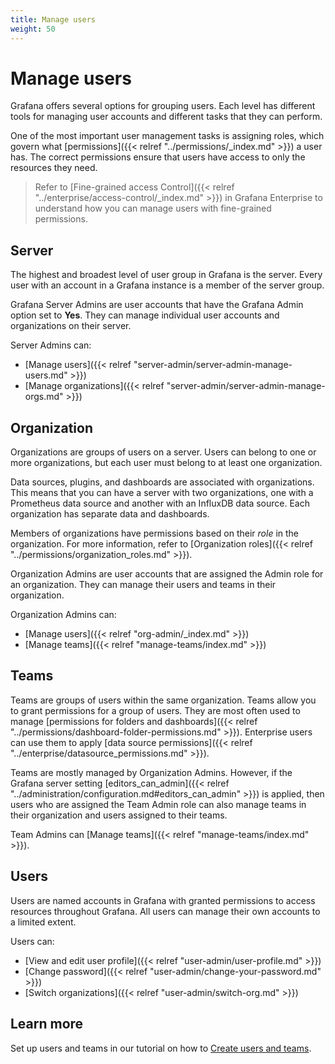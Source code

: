 ```yaml
---
title: Manage users
weight: 50
---
```


# Manage users

Grafana offers several options for grouping users. Each level has different tools for managing user accounts and different tasks that they can perform.

One of the most important user management tasks is assigning roles, which govern what [permissions]({{< relref "../permissions/_index.md" >}}) a user has. The correct permissions ensure that users have access to only the resources they need.

> Refer to [Fine-grained access Control]({{< relref "../enterprise/access-control/_index.md" >}}) in Grafana Enterprise to understand how you can manage users with fine-grained permissions.

## Server

The highest and broadest level of user group in Grafana is the server. Every user with an account in a Grafana instance is a member of the server group.

Grafana Server Admins are user accounts that have the Grafana Admin option set to **Yes**. They can manage individual user accounts and organizations on their server.

Server Admins can:

- [Manage users]({{< relref "server-admin/server-admin-manage-users.md" >}})
- [Manage organizations]({{< relref "server-admin/server-admin-manage-orgs.md" >}})

## Organization

Organizations are groups of users on a server. Users can belong to one or more organizations, but each user must belong to at least one organization.

Data sources, plugins, and dashboards are associated with organizations. This means that you can have a server with two organizations, one with a Prometheus data source and another with an InfluxDB data source. Each organization has separate data and dashboards.

Members of organizations have permissions based on their _role_ in the organization. For more information, refer to [Organization roles]({{< relref "../permissions/organization_roles.md" >}}).

Organization Admins are user accounts that are assigned the Admin role for an organization. They can manage their users and teams in their organization.

Organization Admins can:

- [Manage users]({{< relref "org-admin/_index.md" >}})
- [Manage teams]({{< relref "manage-teams/index.md" >}})

## Teams

Teams are groups of users within the same organization. Teams allow you to grant permissions for a group of users. They are most often used to manage [permissions for folders and dashboards]({{< relref "../permissions/dashboard-folder-permissions.md" >}}). Enterprise users can use them to apply [data source permissions]({{< relref "../enterprise/datasource_permissions.md" >}}).

Teams are mostly managed by Organization Admins. However, if the Grafana server setting [editors_can_admin]({{< relref "../administration/configuration.md#editors_can_admin" >}}) is applied, then users who are assigned the Team Admin role can also manage teams in their organization and users assigned to their teams.

Team Admins can [Manage teams]({{< relref "manage-teams/index.md" >}}).

## Users

Users are named accounts in Grafana with granted permissions to access resources throughout Grafana. All users can manage their own accounts to a limited extent.

Users can:

- [View and edit user profile]({{< relref "user-admin/user-profile.md" >}})
- [Change password]({{< relref "user-admin/change-your-password.md" >}})
- [Switch organizations]({{< relref "user-admin/switch-org.md" >}})

## Learn more

Set up users and teams in our tutorial on how to [Create users and teams](https://grafana.com/tutorials/create-users-and-teams).
